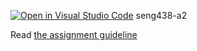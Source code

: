 [![Open in Visual Studio Code](https://classroom.github.com/assets/open-in-vscode-c66648af7eb3fe8bc4f294546bfd86ef473780cde1dea487d3c4ff354943c9ae.svg)](https://classroom.github.com/online_ide?assignment_repo_id=9991155&assignment_repo_type=AssignmentRepo)
seng438-a2

Read [the assignment guideline](seng438-a2.md) 
